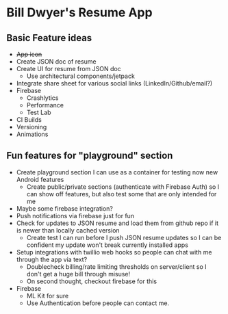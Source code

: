 # Bill Dwyer's Resume App

## Basic Feature ideas

- ~~App icon~~
- Create JSON doc of resume
- Create UI for resume from JSON doc
  - Use architectural components/jetpack
- Integrate share sheet for various social links (LinkedIn/Github/email?)
- Firebase
  - Crashlytics
  - Performance
  - Test Lab
- CI Builds
- Versioning
- Animations

## Fun features for "playground" section

- Create playground section I can use as a container for testing now new Android features
  - Create public/private sections (authenticate with Firebase Auth) so I can show off features, but also test some that are only intended for me
- Maybe some firebase integration?
- Push notifications via firebase just for fun
- Check for updates to JSON resume and load them from github repo if it is newer than locally cached version
  - Create test I can run before I push JSON resume updates so I can be confident my update won't break currently installed apps
- Setup integrations with twillio web hooks so people can chat with me through the app via text?
  - Doublecheck billing/rate limiting thresholds on server/client so I don't get a huge bill through misuse!
  - On second thought, checkout firebase for this
- Firebase 
  - ML Kit for sure
  - Use Authentication before people can contact me.